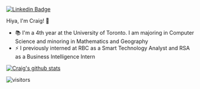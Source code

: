 [![Linkedin Badge](https://img.shields.io/badge/-craigdsouza28-blue?style=flat&logo=Linkedin&logoColor=white&link=https://www.linkedin.com/in/craigdsouza28/)](https://www.linkedin.com/in/craigdsouza28/)

Hiya, I'm Craig! 👋

- 📚 I'm a 4th year at the University of Toronto. I am majoring in Computer Science and minoring in Mathematics and Geography
- ⚡ I previously interned at RBC as a Smart Technology Analyst and RSA as a Business Intelligence Intern

[![Craig's github stats](https://github-readme-stats.vercel.app/api?username=cra1gg)](https://github.com/cra1gg?tab=repositories)

![visitors](https://visitor-badge.glitch.me/badge?page_id=cra1gg.visitor-badge)

<!--
**cra1gg/cra1gg** is a ✨ _special_ ✨ repository because its `README.md` (this file) appears on your GitHub profile.

Here are some ideas to get you started:

- 🔭 I’m currently working on ...
- 🌱 I’m currently learning ...
- 👯 I’m looking to collaborate on ...
- 🤔 I’m looking for help with ...
- 💬 Ask me about ...
- 📫 How to reach me: ...
- 😄 Pronouns: ...
- ⚡ Fun fact: ...
-->
